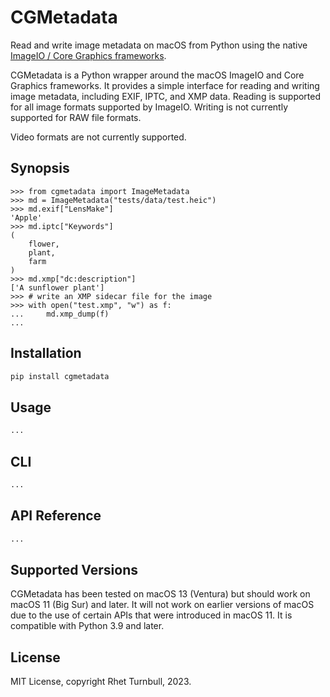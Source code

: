 # CGMetadata

Read and write image metadata on macOS from Python using the native [ImageIO / Core Graphics frameworks](https://developer.apple.com/documentation/imageio).

CGMetadata is a Python wrapper around the macOS ImageIO and Core Graphics frameworks. It provides a simple interface for reading and writing image metadata, including EXIF, IPTC, and XMP data. Reading is supported for all image formats supported by ImageIO. Writing is not currently supported for RAW file formats.

Video formats are not currently supported.

## Synopsis

```pycon
>>> from cgmetadata import ImageMetadata
>>> md = ImageMetadata("tests/data/test.heic")
>>> md.exif["LensMake"]
'Apple'
>>> md.iptc["Keywords"]
(
    flower,
    plant,
    farm
)
>>> md.xmp["dc:description"]
['A sunflower plant']
>>> # write an XMP sidecar file for the image
>>> with open("test.xmp", "w") as f:
...     md.xmp_dump(f)
...
```

## Installation

```bash
pip install cgmetadata
```

## Usage

```python
...
```

## CLI

```bash
...
```

## API Reference

```python
...
```

## Supported Versions

CGMetadata has been tested on macOS 13 (Ventura) but should work on macOS 11 (Big Sur) and later. It will not work on earlier versions of macOS due to the use of certain APIs that were introduced in macOS 11. It is compatible with Python 3.9 and later.

## License

MIT License, copyright Rhet Turnbull, 2023.
